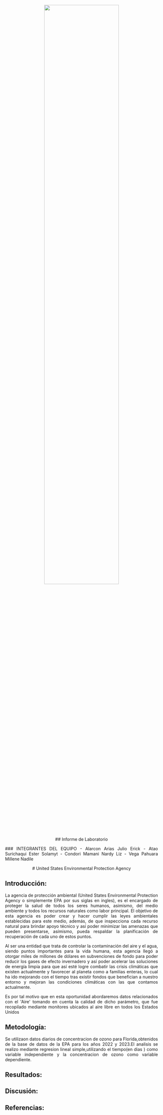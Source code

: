 <p align="center">
  <img src="https://github.com/JefHuiza/Fundamentos-de-Dise-o/assets/156036185/d3c66dfb-5faa-419b-bf1b-d897ea110ce7" width="70%">
</p>


<p align="center">
## Informe de Laboratorio
</p>

<p align="justify">
 ### INTEGRANTES DEL EQUIPO
 - Alarcon Arias Julio Erick
 - Atao Surichaqui Ester Solamyt
 - Condori Mamani Nardy Liz
 - Vega Pahuara Millene Nadile
</p>

 <p align="center">
# United States Environmental Protection Agency
</p>

## Introducción: 

<p align="justify">
La agencia de protección ambiental (United States Environmental Protection Agency o simplemente EPA por sus siglas en ingles), es el encargado de proteger la salud de todos los seres humanos, asimismo, del medio ambiente y todos los recursos naturales como labor principal. El objetivo de esta agencia es poder crear y hacer cumplir las leyes ambientales establecidas para este medio, además, de que inspecciona cada recurso natural para brindar apoyo técnico y así poder minimizar las amenazas que pueden presentarse, asímismo, pueda respaldar la planificación de recuperación de cada uno de estos puntos.
</p>
<p align="justify">
Al ser una entidad que trata de controlar la contaminación del aire y el agua, siendo puntos importantes para la vida humana, esta agencia llegó a otorgar miles de millones de dólares en subvenciones de fondo para poder reducir los gases de efecto invernadero y así poder acelerar las soluciones de energía limpia para que así esté logre combatir las crisis climáticas que existen actualmente y favorecer al planeta como a familias enteras, lo cual ha ido mejorando con el tiempo tras existir fondos que benefician a nuestro entorno y mejoran las condiciones climáticas con las que contamos actualmente.
</p>
<p align="justify">
Es por tal motivo que en esta oportunidad abordaremos datos relacionados con el 'Aire' tomando en cuenta la calidad de dicho parámetro, que fue recopilado mediante monitores ubicados al aire libre en todos los Estados Unidos
</p>

## Metodología:

<p align="justify">
Se utilizaon datos diarios de concentracion de ozono para Florida,obtenidos de la base de datos de la EPA para los años 2022 y 2023.El analisis se realizo mediante regresion lineal simple,utilizando el tiempo(en dias ) como variable independiente y la concentracion de ozono como variable dependiente.
</p>

## Resultados: 


## Discusión:
## Referencias:
